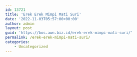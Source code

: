 ```yaml
---
id: 13721
title: 'Erek Erek Mimpi Mati Suri'
date: '2022-11-03T05:57:00+00:00'
author: admin
layout: post
guid: 'https://bos.awn.biz.id/erek-erek-mimpi-mati-suri/'
permalink: /erek-erek-mimpi-mati-suri/
categories:
    - Uncategorized
---
```


